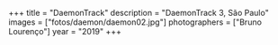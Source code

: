 +++
title = "DaemonTrack"
description = "DaemonTrack 3, São Paulo"
images = ["fotos/daemon/daemon02.jpg"]
photographers = ["Bruno Lourenço"]
year = "2019"
+++

